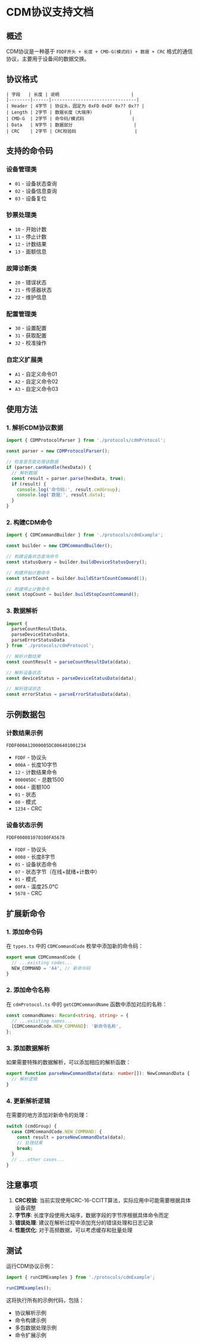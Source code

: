 # CDM协议支持文档

## 概述

CDM协议是一种基于 `FDDF开头 + 长度 + CMD-G(模式码) + 数据 + CRC` 格式的通信协议，主要用于设备间的数据交换。

## 协议格式

```
| 字段   | 长度 | 说明                           |
|--------|------|--------------------------------|
| Header | 4字节 | 协议头，固定为 0xFD 0xDF 0x?? 0x?? |
| Length | 2字节 | 数据长度（大端序）             |
| CMD-G  | 2字节 | 命令码/模式码                  |
| Data   | N字节 | 数据部分                       |
| CRC    | 2字节 | CRC校验码                      |
```

## 支持的命令码

### 设备管理类
- `01` - 设备状态查询
- `02` - 设备信息查询  
- `03` - 设备复位

### 钞票处理类
- `10` - 开始计数
- `11` - 停止计数
- `12` - 计数结果
- `13` - 面额信息

### 故障诊断类
- `20` - 错误状态
- `21` - 传感器状态
- `22` - 维护信息

### 配置管理类
- `30` - 设置配置
- `31` - 获取配置
- `32` - 校准操作

### 自定义扩展类
- `A1` - 自定义命令01
- `A2` - 自定义命令02
- `A3` - 自定义命令03

## 使用方法

### 1. 解析CDM协议数据

```typescript
import { CDMProtocolParser } from './protocols/cdmProtocol';

const parser = new CDMProtocolParser();

// 检查是否能处理该数据
if (parser.canHandle(hexData)) {
  // 解析数据
  const result = parser.parse(hexData, true);
  if (result) {
    console.log('命令码:', result.cmdGroup);
    console.log('数据:', result.data);
  }
}
```

### 2. 构建CDM命令

```typescript
import { CDMCommandBuilder } from './protocols/cdmExample';

const builder = new CDMCommandBuilder();

// 构建设备状态查询命令
const statusQuery = builder.buildDeviceStatusQuery();

// 构建开始计数命令
const startCount = builder.buildStartCountCommand(1);

// 构建停止计数命令
const stopCount = builder.buildStopCountCommand();
```

### 3. 数据解析

```typescript
import { 
  parseCountResultData,
  parseDeviceStatusData,
  parseErrorStatusData 
} from './protocols/cdmProtocol';

// 解析计数结果
const countResult = parseCountResultData(data);

// 解析设备状态
const deviceStatus = parseDeviceStatusData(data);

// 解析错误状态
const errorStatus = parseErrorStatusData(data);
```

## 示例数据包

### 计数结果示例
```
FDDF000A12000005DC006401001234
```
- `FDDF` - 协议头
- `000A` - 长度10字节
- `12` - 计数结果命令
- `000005DC` - 总数1500
- `0064` - 面额100
- `01` - 状态
- `00` - 模式
- `1234` - CRC

### 设备状态示例
```
FDDF000801070100FA5678
```
- `FDDF` - 协议头
- `0008` - 长度8字节
- `01` - 设备状态命令
- `07` - 状态字节（在线+就绪+计数中）
- `01` - 模式
- `00FA` - 温度25.0°C
- `5678` - CRC

## 扩展新命令

### 1. 添加命令码

在 `types.ts` 中的 `CDMCommandCode` 枚举中添加新的命令码：

```typescript
export enum CDMCommandCode {
  // ...existing codes...
  NEW_COMMAND = 'A4', // 新命令码
}
```

### 2. 添加命令名称

在 `cdmProtocol.ts` 中的 `getCDMCommandName` 函数中添加对应的名称：

```typescript
const commandNames: Record<string, string> = {
  // ...existing names...
  [CDMCommandCode.NEW_COMMAND]: '新命令名称',
};
```

### 3. 添加数据解析

如果需要特殊的数据解析，可以添加相应的解析函数：

```typescript
export function parseNewCommandData(data: number[]): NewCommandData {
  // 解析逻辑
}
```

### 4. 更新解析逻辑

在需要的地方添加对新命令的处理：

```typescript
switch (cmdGroup) {
  case CDMCommandCode.NEW_COMMAND: {
    const result = parseNewCommandData(data);
    // 处理结果
    break;
  }
  // ...other cases...
}
```

## 注意事项

1. **CRC校验**: 当前实现使用CRC-16-CCITT算法，实际应用中可能需要根据具体设备调整
2. **字节序**: 长度字段使用大端序，数据字段的字节序根据具体命令而定
3. **错误处理**: 建议在解析过程中添加充分的错误处理和日志记录
4. **性能优化**: 对于高频数据，可以考虑缓存和批量处理

## 测试

运行CDM协议示例：

```typescript
import { runCDMExamples } from './protocols/cdmExample';

runCDMExamples();
```

这将执行所有的示例代码，包括：
- 协议解析示例
- 命令构建示例
- 多包数据处理示例
- 命令扩展示例
